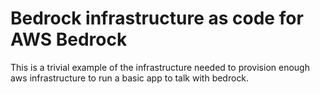 
# Bedrock infrastructure as code for AWS Bedrock

This is a trivial example of the infrastructure needed to provision enough aws infrastructure to run a basic app to talk with bedrock. 



